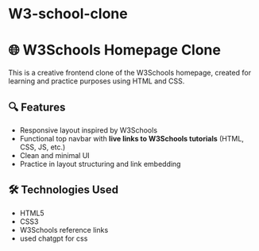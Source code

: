 # W3-school-clone
# 🌐 W3Schools Homepage Clone

This is a creative frontend clone of the W3Schools homepage, created for learning and practice purposes using HTML and CSS.  

## 🔍 Features

- Responsive layout inspired by W3Schools
- Functional top navbar with **live links to W3Schools tutorials** (HTML, CSS, JS, etc.)
- Clean and minimal UI
- Practice in layout structuring and link embedding

## 🛠️ Technologies Used

- HTML5
- CSS3
- W3Schools reference links
- used chatgpt for css



